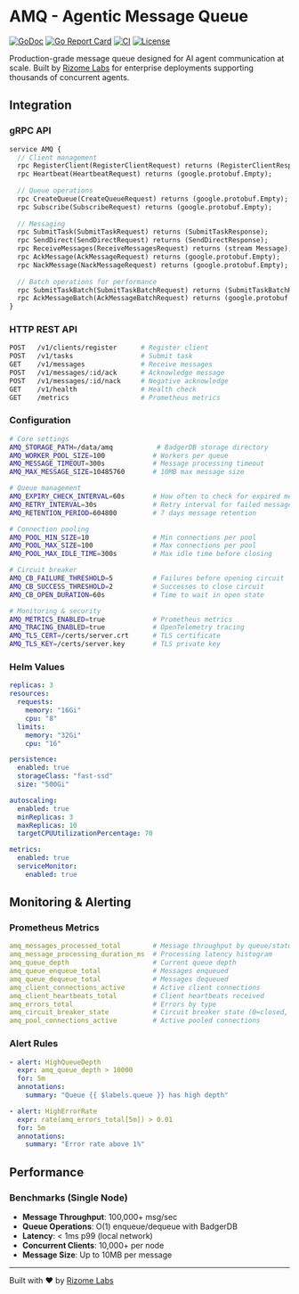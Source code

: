 # AMQ - Agentic Message Queue

[![GoDoc](https://pkg.go.dev/badge/github.com/rizome-dev/amq)](https://pkg.go.dev/github.com/rizome-dev/amq)
[![Go Report Card](https://goreportcard.com/badge/github.com/rizome-dev/amq)](https://goreportcard.com/report/github.com/rizome-dev/amq)
[![CI](https://github.com/rizome-dev/amq/actions/workflows/ci.yml/badge.svg)](https://github.com/rizome-dev/amq/actions/workflows/ci.yml)
[![License](https://img.shields.io/badge/License-MIT-blue.svg)](LICENSE)

Production-grade message queue designed for AI agent communication at scale. Built by [Rizome Labs](https://rizome.dev) for enterprise deployments supporting thousands of concurrent agents.

## Integration

### gRPC API
```protobuf
service AMQ {
  // Client management
  rpc RegisterClient(RegisterClientRequest) returns (RegisterClientResponse);
  rpc Heartbeat(HeartbeatRequest) returns (google.protobuf.Empty);
  
  // Queue operations
  rpc CreateQueue(CreateQueueRequest) returns (google.protobuf.Empty);
  rpc Subscribe(SubscribeRequest) returns (google.protobuf.Empty);
  
  // Messaging
  rpc SubmitTask(SubmitTaskRequest) returns (SubmitTaskResponse);
  rpc SendDirect(SendDirectRequest) returns (SendDirectResponse);
  rpc ReceiveMessages(ReceiveMessagesRequest) returns (stream Message);
  rpc AckMessage(AckMessageRequest) returns (google.protobuf.Empty);
  rpc NackMessage(NackMessageRequest) returns (google.protobuf.Empty);
  
  // Batch operations for performance
  rpc SubmitTaskBatch(SubmitTaskBatchRequest) returns (SubmitTaskBatchResponse);
  rpc AckMessageBatch(AckMessageBatchRequest) returns (google.protobuf.Empty);
}
```

### HTTP REST API
```bash
POST   /v1/clients/register      # Register client
POST   /v1/tasks                 # Submit task
GET    /v1/messages              # Receive messages
POST   /v1/messages/:id/ack      # Acknowledge message
POST   /v1/messages/:id/nack     # Negative acknowledge
GET    /v1/health                # Health check
GET    /metrics                  # Prometheus metrics
```

### Configuration
```bash
# Core settings
AMQ_STORAGE_PATH=/data/amq           # BadgerDB storage directory
AMQ_WORKER_POOL_SIZE=100            # Workers per queue
AMQ_MESSAGE_TIMEOUT=300s            # Message processing timeout
AMQ_MAX_MESSAGE_SIZE=10485760       # 10MB max message size

# Queue management
AMQ_EXPIRY_CHECK_INTERVAL=60s       # How often to check for expired messages
AMQ_RETRY_INTERVAL=30s              # Retry interval for failed messages
AMQ_RETENTION_PERIOD=604800         # 7 days message retention

# Connection pooling
AMQ_POOL_MIN_SIZE=10                # Min connections per pool
AMQ_POOL_MAX_SIZE=100               # Max connections per pool
AMQ_POOL_MAX_IDLE_TIME=300s         # Max idle time before closing

# Circuit breaker
AMQ_CB_FAILURE_THRESHOLD=5          # Failures before opening circuit
AMQ_CB_SUCCESS_THRESHOLD=2          # Successes to close circuit
AMQ_CB_OPEN_DURATION=60s            # Time to wait in open state

# Monitoring & security
AMQ_METRICS_ENABLED=true            # Prometheus metrics
AMQ_TRACING_ENABLED=true            # OpenTelemetry tracing
AMQ_TLS_CERT=/certs/server.crt      # TLS certificate
AMQ_TLS_KEY=/certs/server.key       # TLS private key
```

### Helm Values
```yaml
replicas: 3
resources:
  requests:
    memory: "16Gi"
    cpu: "8"
  limits:
    memory: "32Gi"
    cpu: "16"

persistence:
  enabled: true
  storageClass: "fast-ssd"
  size: "500Gi"

autoscaling:
  enabled: true
  minReplicas: 3
  maxReplicas: 10
  targetCPUUtilizationPercentage: 70

metrics:
  enabled: true
  serviceMonitor:
    enabled: true
```

## Monitoring & Alerting

### Prometheus Metrics
```yaml
amq_messages_processed_total        # Message throughput by queue/status
amq_message_processing_duration_ms  # Processing latency histogram
amq_queue_depth                     # Current queue depth
amq_queue_enqueue_total             # Messages enqueued
amq_queue_dequeue_total             # Messages dequeued
amq_client_connections_active       # Active client connections
amq_client_heartbeats_total         # Client heartbeats received
amq_errors_total                    # Errors by type
amq_circuit_breaker_state           # Circuit breaker state (0=closed, 1=open, 2=half-open)
amq_pool_connections_active         # Active pooled connections
```

### Alert Rules
```yaml
- alert: HighQueueDepth
  expr: amq_queue_depth > 10000
  for: 5m
  annotations:
    summary: "Queue {{ $labels.queue }} has high depth"

- alert: HighErrorRate
  expr: rate(amq_errors_total[5m]) > 0.01
  for: 5m
  annotations:
    summary: "Error rate above 1%"
```

## Performance

### Benchmarks (Single Node)
- **Message Throughput**: 100,000+ msg/sec
- **Queue Operations**: O(1) enqueue/dequeue with BadgerDB
- **Latency**: < 1ms p99 (local network)
- **Concurrent Clients**: 10,000+ per node
- **Message Size**: Up to 10MB per message

---

Built with ❤️  by [Rizome Labs](https://rizome.dev)
